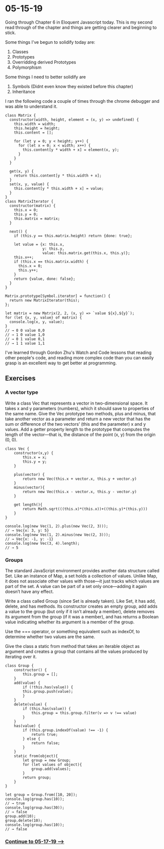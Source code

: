 # 05-15-19
Going through Chapter 6 in Eloquent Javascript today. This is my second read through of the chapter and things are getting clearer and beginning to stick.

Some things I've begun to solidify today are:
1. Classes
2. Prototypes
3. Overridding derived Prototypes
4. Polymorphism

Some things I need to better solidify are
1. Symbols (Didnt even know they existed before this chapter)
2. Inheritance


I ran the following code a couple of times through the chrome debugger and was able to understand it.

```
class Matrix {
  constructor(width, height, element = (x, y) => undefined) {
    this.width = width;
    this.height = height;
    this.content = [];

    for (let y = 0; y < height; y++) {
      for (let x = 0; x < width; x++) {
        this.content[y * width + x] = element(x, y);
      }
    }
  }

  get(x, y) {
    return this.content[y * this.width + x];
  }
  set(x, y, value) {
    this.content[y * this.width + x] = value;
  }
}
class MatrixIterator {
  constructor(matrix) {
    this.x = 0;
    this.y = 0;
    this.matrix = matrix;
  }

  next() {
    if (this.y == this.matrix.height) return {done: true};

    let value = {x: this.x,
                 y: this.y,
                 value: this.matrix.get(this.x, this.y)};
    this.x++;
    if (this.x == this.matrix.width) {
      this.x = 0;
      this.y++;
    }
    return {value, done: false};
  }
}

Matrix.prototype[Symbol.iterator] = function() {
  return new MatrixIterator(this);
};

let matrix = new Matrix(2, 2, (x, y) => `value ${x},${y}`);
for (let {x, y, value} of matrix) {
  console.log(x, y, value);
}
// → 0 0 value 0,0
// → 1 0 value 1,0
// → 0 1 value 0,1
// → 1 1 value 1,1

```

I've learned through Gordon Zhu's Watch and Code lessons that reading other people's code, and reading more complex code than you can easily grasp is an excellent way to get better at programming.

## Exercises

### A vector type

Write a class Vec that represents a vector in two-dimensional space. It takes x and y parameters (numbers), which it should save to properties of the same name. Give the Vec prototype two methods, plus and minus, that take another vector as a parameter and return a new vector that has the sum or difference of the two vectors’ (this and the parameter) x and y values. Add a getter property length to the prototype that computes the length of the vector—that is, the distance of the point (x, y) from the origin (0, 0).

```
class Vec {
    constructor(x,y) {
        this.x = x;
        this.y = y;
    }

    plus(vector) {
        return new Vec(this.x + vector.x, this.y + vector.y)
    }
    minus(vector){
        return new Vec(this.x - vector.x, this.y - vector.y)
    }

    get length(){
        return Math.sqrt(((this.x)*(this.x))+((this.y)*(this.y)))
    }
}

console.log(new Vec(1, 2).plus(new Vec(2, 3)));
// → Vec{x: 3, y: 5}
console.log(new Vec(1, 2).minus(new Vec(2, 3)));
// → Vec{x: -1, y: -1}
console.log(new Vec(3, 4).length);
// → 5
```

### Groups

The standard JavaScript environment provides another data structure called Set. Like an instance of Map, a set holds a collection of values. Unlike Map, it does not associate other values with those—it just tracks which values are part of the set. A value can be part of a set only once—adding it again doesn’t have any effect.

Write a class called Group (since Set is already taken). Like Set, it has add, delete, and has methods. Its constructor creates an empty group, add adds a value to the group (but only if it isn’t already a member), delete removes its argument from the group (if it was a member), and has returns a Boolean value indicating whether its argument is a member of the group.

Use the === operator, or something equivalent such as indexOf, to determine whether two values are the same.

Give the class a static from method that takes an iterable object as argument and creates a group that contains all the values produced by iterating over it.

```
class Group {
    constructor() {
        this.group = [];
    }
    add(value) {
        if (!this.has(value)) {
        this.group.push(value);
        }
    }
    delete(value) {
        if (this.has(value)) {
            this.group = this.group.filter(v => v !== value)
        }
    }
    has(value) {
        if (this.group.indexOf(value) !== -1) {
            return true;
        } else {
            return false;
        }
    }
    static from(object){
        let group = new Group;
        for (let values of object){
            group.add(values);
        }
        return group;
    }
}

let group = Group.from([10, 20]);
console.log(group.has(10));
// → true
console.log(group.has(30));
// → false
group.add(10);
group.delete(10);
console.log(group.has(10));
// → false
```

### [Continue to 05-17-19 -->](https://github.com/jordanvidrine/coding-journey/blob/master/Daily%20Logs/05-17-19.md)
